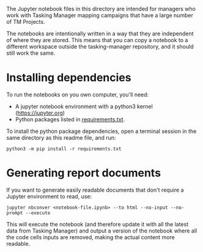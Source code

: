 

The Jupyter notebook files in this directory are intended for managers who work with
Tasking Manager mapping campaigns that have a large number of TM Projects.

The notebooks are intentionally written in a way that they are independent of where they are stored.
This means that you can copy a notebook to a different workspace outside the tasking-manager repository, and it should still work the same.


# Installing dependencies

To run the notebooks on you own computer, you'll need:

- A jupyter notebook environment with a python3 kernel (https://jupyter.org)
- Python packages listed in [requirements.txt](./requirements.txt).

To install the python package dependencies, open a terminal session in the same directory as this readme file, and run:

```
python3 -m pip install -r requirements.txt
```


# Generating report documents

If you want to generate easily readable documents that don't require a Jupyter environment to read, use:

```
jupyter nbconver <notebook-file.ipynb> --to html --no-input --no-prompt --execute
```

This will execute the notebook (and therefore update it with all the latest data from Tasking Manager) and output a version of the notebook where all the code cells inputs are removed, making the actual content more readable.
